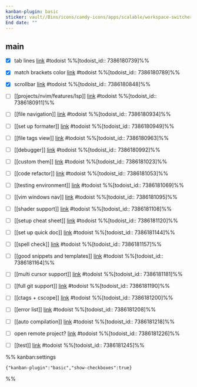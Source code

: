 ```yaml
---
kanban-plugin: basic
sticker: vault//Bins/icons/candy-icons/apps/scalable/workspace-switcher-top-left.svg
End date: ""
---
```


## main

- [x] tab lines [link](https://todoist.com/showTask?id=7386180739) #todoist %%[todoist_id:: 7386180739]%%
- [x] match brackets color [link](https://todoist.com/showTask?id=7386180789) #todoist %%[todoist_id:: 7386180789]%%
- [x] scrollbar [link](https://todoist.com/showTask?id=7386180848) #todoist %%[todoist_id:: 7386180848]%%
- [ ] [[projects/nvim/features/lsp]] [link](https://todoist.com/showTask?id=7386180911) #todoist %%[todoist_id:: 7386180911]%%
- [ ] [[file navigation]] [link](https://todoist.com/showTask?id=7386180934) #todoist %%[todoist_id:: 7386180934]%%
- [ ] [[set up formater]] [link](https://todoist.com/showTask?id=7386180949) #todoist %%[todoist_id:: 7386180949]%%
- [ ] [[file tags view]] [link](https://todoist.com/showTask?id=7386180963) #todoist %%[todoist_id:: 7386180963]%%
- [ ] [[debugger]] [link](https://todoist.com/showTask?id=7386180992) #todoist %%[todoist_id:: 7386180992]%%
- [ ] [[custom them]] [link](https://todoist.com/showTask?id=7386181023) #todoist %%[todoist_id:: 7386181023]%%
- [ ] [[code refactor]] [link](https://todoist.com/showTask?id=7386181053) #todoist %%[todoist_id:: 7386181053]%%
- [ ] [[testing environment]] [link](https://todoist.com/showTask?id=7386181069) #todoist %%[todoist_id:: 7386181069]%%
- [ ] [[vim windows nav]] [link](https://todoist.com/showTask?id=7386181095) #todoist %%[todoist_id:: 7386181095]%%
- [ ] [[shader support]] [link](https://todoist.com/showTask?id=7386181108) #todoist %%[todoist_id:: 7386181108]%%
- [ ] [[setup cheat sheet]] [link](https://todoist.com/showTask?id=7386181120) #todoist %%[todoist_id:: 7386181120]%%
- [ ] [[set up quick doc]] [link](https://todoist.com/showTask?id=7386181144) #todoist %%[todoist_id:: 7386181144]%%
- [ ] [[spell check]] [link](https://todoist.com/showTask?id=7386181157) #todoist %%[todoist_id:: 7386181157]%%
- [ ] [[good snippets and templates]] [link](https://todoist.com/showTask?id=7386181164) #todoist %%[todoist_id:: 7386181164]%%
- [ ] [[multi cursor support]] [link](https://todoist.com/showTask?id=7386181181) #todoist %%[todoist_id:: 7386181181]%%
- [ ] [[full git support]] [link](https://todoist.com/showTask?id=7386181190) #todoist %%[todoist_id:: 7386181190]%%
- [ ] [[ctags + cscope]] [link](https://todoist.com/showTask?id=7386181200) #todoist %%[todoist_id:: 7386181200]%%
- [ ] [[error list]] [link](https://todoist.com/showTask?id=7386181208) #todoist %%[todoist_id:: 7386181208]%%
- [ ] [[auto compilation]] [link](https://todoist.com/showTask?id=7386181218) #todoist %%[todoist_id:: 7386181218]%%
- [ ] open remote project? [link](https://todoist.com/showTask?id=7386181226) #todoist %%[todoist_id:: 7386181226]%%
- [ ] [[test]] [link](https://todoist.com/showTask?id=7386181245) #todoist %%[todoist_id:: 7386181245]%%




%% kanban:settings
```
{"kanban-plugin":"basic","show-checkboxes":true}
```
%%